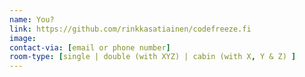 ```yaml
---
name: You?
link: https://github.com/rinkkasatiainen/codefreeze.fi
image: 
contact-via: [email or phone number]
room-type: [single | double (with XYZ) | cabin (with X, Y & Z) ]
---
```


<!--

In brief:
 
 * please fill in above information
 * book your stay in Kiilopää youself by email to “kiilopaa@suomenlatu.fi”, mention “codefreeze” for the discount and to get room/cabin from the reserved slot!
 * for prices and description of accommodation see https://codefreeze.fi/#and-what-does-it-cost
 * normally lunch and dinner is not vegetarian - if you eat vegetarian food, or have any other food allergies, please contact the hotel manager and tell your preferences: “irina.salomaa@suomenlatu.fi”
 * read the FAQ about what to wear: https://codefreeze.fi/#faq

-->

